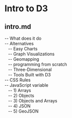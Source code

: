 # Intro to D3
## intro.md
-- What does it do  <br/>
-- Alternatives  <br/>
&nbsp;&nbsp; -- Easy Charts <br/>
&nbsp;&nbsp; -- Graph Visualizations  <br/>
&nbsp;&nbsp; -- Geomapping  <br/>
&nbsp;&nbsp; -- programming from scratch  <br/>
&nbsp;&nbsp; -- Three-Dimensional  <br/>
&nbsp;&nbsp; -- Tools Built with D3  <br/>
-- CSS Rules  <br/>
-- JavaScript variable  <br/>
&nbsp;&nbsp; -- 1) Arrays  <br/>
&nbsp;&nbsp; -- 2) Objects  <br/>
&nbsp;&nbsp; -- 3) Objects and Arrays  <br/>
&nbsp;&nbsp; -- 4) JSON  <br/>
&nbsp;&nbsp; -- 5) GeoJSON  <br/>
 
